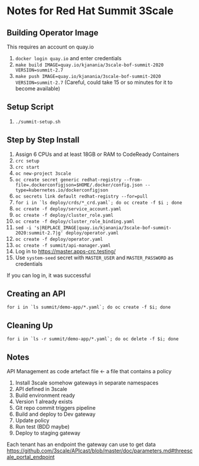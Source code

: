 # Notes for Red Hat Summit 3Scale

## Building Operator Image
This requires an account on quay.io
1. `docker login quay.io` and enter credentials
2. `make build IMAGE=quay.io/kjanania/3scale-bof-summit-2020 VERSION=summit-2.7`
3. `make push IMAGE=quay.io/kjanania/3scale-bof-summit-2020 VERSION=summit-2.7`
   (Careful, could take 15 or so minutes for it to become available)

## Setup Script
1. `./summit-setup.sh`

## Step by Step Install
1. Assign 6 CPUs and at least 18GB or RAM to CodeReady Containers
2. `crc setup`
3. `crc start`
4. `oc new-project 3scale`
4. `oc create secret generic redhat-registry --from-file=.dockerconfigjson=$HOME/.docker/config.json --type=kubernetes.io/dockerconfigjson`
5. `oc secrets link default redhat-registry --for=pull`
6. ```for i in `ls deploy/crds/*_crd.yaml`; do oc create -f $i ; done```
7. `oc create -f deploy/service_account.yaml`
8. `oc create -f deploy/cluster_role.yaml`
9. `oc create -f deploy/cluster_role_binding.yaml`
10. `sed -i 's|REPLACE_IMAGE|quay.io/kjanania/3scale-bof-summit-2020:summit-2.7|g' deploy/operator.yaml`
11. `oc create -f deploy/operator.yaml`
12. `oc create -f summit/api-manager.yaml`
13. Log in to https://master.apps-crc.testing/
14. Use `system-seed` secret with `MASTER_USER` and `MASTER_PASSWORD` as credentials

If you can log in, it was successful

## Creating an API
```for i in `ls summit/demo-app/*.yaml`; do oc create -f $i; done```


## Cleaning Up
```for i in `ls -r summit/demo-app/*.yaml`; do oc delete -f $i; done```


## Notes
API Management as code
artefact file <- a file that contains a policy

1. Install 3scale somehow gateways in separate namespaces
2. API defined in 3scale
3. Build environment ready
4. Version 1 already exists
5. Git repo commit triggers pipeline
6. Build and deploy to Dev gateway
7. Update policy
8. Run test (BDD maybe)
9. Deploy to staging gateway

Each tenant has an endpoint the gateway can use to get data
https://github.com/3scale/APIcast/blob/master/doc/parameters.md#threescale_portal_endpoint